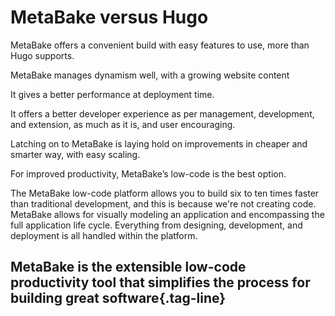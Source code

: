 # MetaBake versus Hugo

MetaBake offers a convenient build with easy features to use, more than Hugo supports.

MetaBake manages dynamism well, with a growing website content

It gives a better performance at deployment time.

It offers a better developer experience as per management, development, and extension, as much as it is, and user encouraging.

Latching on to MetaBake is laying hold on improvements in cheaper and smarter way, with easy scaling.

For improved productivity, MetaBake’s low-code is the best option.

The MetaBake low-code platform allows you to build six to ten times faster than traditional development, and this is because we're not creating code. MetaBake allows for visually modeling an application and encompassing the full application life cycle. Everything from designing, development, and deployment is all handled within the platform.

## MetaBake is the extensible low-code productivity tool that simplifies the process for building great software{.tag-line}